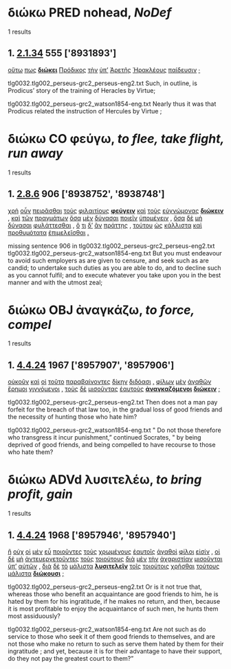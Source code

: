 # διώκω PRED nohead, *NoDef*
1 results
## 1. [2.1.34](https://beyond-translation.perseus.org/reader/urn:cts:greekLit:tlg0032.002.perseus-grc2:2.1.34?mode=syntax-trees) 555 ['8931893']
[οὕτω](https://atlas-test.fly.dev/morphology/lemmas/?lang=grc&q=οὕτως "οὕτως d-------- so, in this manner") [πως](https://atlas-test.fly.dev/morphology/lemmas/?lang=grc&q=πως "πως d-------- somehow, in some way") **[διώκει](https://atlas-test.fly.dev/morphology/lemmas/?lang=grc&q=διώκω "διώκω v3spia--- to pursue")** [Πρόδικος](https://atlas-test.fly.dev/morphology/lemmas/?lang=grc&q=Πρόδικος "Πρόδικος n-s---mn- Prodicus") [τὴν](https://atlas-test.fly.dev/morphology/lemmas/?lang=grc&q=ὁ "ὁ l-s---fa- the") [ὑπ’](https://atlas-test.fly.dev/morphology/lemmas/?lang=grc&q=ὑπό "ὑπό r-------- from under, by, c. gen. under, c. dat., towards c. acc.") [Ἀρετῆς](https://atlas-test.fly.dev/morphology/lemmas/?lang=grc&q=Ἀρετή "Ἀρετή n-s---fg- NoDef") [Ἡρακλέους](https://atlas-test.fly.dev/morphology/lemmas/?lang=grc&q=Ἡρακλῆς "Ἡρακλῆς n-s---mg- Heracles") [παίδευσιν](https://atlas-test.fly.dev/morphology/lemmas/?lang=grc&q=παίδευσις "παίδευσις n-s---fa- education, a system of education") [·](https://atlas-test.fly.dev/morphology/lemmas/?lang=grc&q=· "· u-------- NoDef") 


tlg0032.tlg002_perseus-grc2_perseus-eng2.txt Such, in outline, is Prodicus’ story of the training of Heracles by Virtue; 

tlg0032.tlg002_perseus-grc2_watson1854-eng.txt Nearly thus it was that Prodicus related the instruction of Hercules by Virtue ; 

# διώκω CO φεύγω, *to flee, take flight, run away*
1 results
## 1. [2.8.6](https://beyond-translation.perseus.org/reader/urn:cts:greekLit:tlg0032.002.perseus-grc2:2.8.6?mode=syntax-trees) 906 ['8938752', '8938748']
[χρὴ](https://atlas-test.fly.dev/morphology/lemmas/?lang=grc&q=χρή "χρή v3spia--- it is fated, necessary") [οὖν](https://atlas-test.fly.dev/morphology/lemmas/?lang=grc&q=οὖν "οὖν d-------- so, then, therefore") [πειρᾶσθαι](https://atlas-test.fly.dev/morphology/lemmas/?lang=grc&q=πειράω "πειράω v--pne--- to attempt, endeavour, try") [τοὺς](https://atlas-test.fly.dev/morphology/lemmas/?lang=grc&q=ὁ "ὁ l-p---ma- the") [φιλαιτίους](https://atlas-test.fly.dev/morphology/lemmas/?lang=grc&q=φιλαίτιος "φιλαίτιος a-p---ma- fond of accusing, censorious") **[φεύγειν](https://atlas-test.fly.dev/morphology/lemmas/?lang=grc&q=φεύγω "φεύγω v--pna--- to flee, take flight, run away")** [καὶ](https://atlas-test.fly.dev/morphology/lemmas/?lang=grc&q=καί "καί b-------- and, also") [τοὺς](https://atlas-test.fly.dev/morphology/lemmas/?lang=grc&q=ὁ "ὁ l-p---ma- the") [εὐγνώμονας](https://atlas-test.fly.dev/morphology/lemmas/?lang=grc&q=εὐγνώμων "εὐγνώμων a-p---ma- of good feeling, kindhearted, considerate, reasonable, indulgent") **[διώκειν](https://atlas-test.fly.dev/morphology/lemmas/?lang=grc&q=διώκω "διώκω v--pna--- to pursue")** [,](https://atlas-test.fly.dev/morphology/lemmas/?lang=grc&q=, ", u-------- NoDef") [καὶ](https://atlas-test.fly.dev/morphology/lemmas/?lang=grc&q=καί "καί b-------- and, also") [τῶν](https://atlas-test.fly.dev/morphology/lemmas/?lang=grc&q=ὁ "ὁ l-p---ng- the") [πραγμάτων](https://atlas-test.fly.dev/morphology/lemmas/?lang=grc&q=πρᾶγμα "πρᾶγμα n-p---ng- that which has been done, a deed, act") [ὅσα](https://atlas-test.fly.dev/morphology/lemmas/?lang=grc&q=ὅσος "ὅσος p-p---na- as much/many as") [μὲν](https://atlas-test.fly.dev/morphology/lemmas/?lang=grc&q=μέν "μέν d-------- on the one hand, on the other hand") [δύνασαι](https://atlas-test.fly.dev/morphology/lemmas/?lang=grc&q=δύναμαι "δύναμαι v2spie--- to be able, capable, strong enough") [ποιεῖν](https://atlas-test.fly.dev/morphology/lemmas/?lang=grc&q=ποιέω "ποιέω v--pna--- to make, to do") [ὑπομένειν](https://atlas-test.fly.dev/morphology/lemmas/?lang=grc&q=ὑπομένω "ὑπομένω v--pna--- to stay behind, survive") [,](https://atlas-test.fly.dev/morphology/lemmas/?lang=grc&q=, ", u-------- NoDef") [ὅσα](https://atlas-test.fly.dev/morphology/lemmas/?lang=grc&q=ὅσος "ὅσος p-p---na- as much/many as") [δὲ](https://atlas-test.fly.dev/morphology/lemmas/?lang=grc&q=δέ "δέ b-------- but") [μὴ](https://atlas-test.fly.dev/morphology/lemmas/?lang=grc&q=μή "μή d-------- not") [δύνασαι](https://atlas-test.fly.dev/morphology/lemmas/?lang=grc&q=δύναμαι "δύναμαι v2spie--- to be able, capable, strong enough") [φυλάττεσθαι](https://atlas-test.fly.dev/morphology/lemmas/?lang=grc&q=φυλάσσω "φυλάσσω v--pne--- to keep watch and ward, keep guard") [,](https://atlas-test.fly.dev/morphology/lemmas/?lang=grc&q=, ", u-------- NoDef") [ὅ](https://atlas-test.fly.dev/morphology/lemmas/?lang=grc&q=ὅς "ὅς p-s---na- who, that, which: relative pronoun") [τι](https://atlas-test.fly.dev/morphology/lemmas/?lang=grc&q=τις "τις a-s---na- any one, any thing, some one, some thing") [δ’](https://atlas-test.fly.dev/morphology/lemmas/?lang=grc&q=δέ "δέ b-------- but") [ἂν](https://atlas-test.fly.dev/morphology/lemmas/?lang=grc&q=ἄν "ἄν d-------- modal particle") [πράττῃς](https://atlas-test.fly.dev/morphology/lemmas/?lang=grc&q=πράσσω "πράσσω v2spsa--- do, (w. adv) fare, (mid.) charge payment") [,](https://atlas-test.fly.dev/morphology/lemmas/?lang=grc&q=, ", u-------- NoDef") [τούτου](https://atlas-test.fly.dev/morphology/lemmas/?lang=grc&q=οὗτος "οὗτος a-s---ng- this; that") [ὡς](https://atlas-test.fly.dev/morphology/lemmas/?lang=grc&q=ὡς "ὡς c-------- as, how") [κάλλιστα](https://atlas-test.fly.dev/morphology/lemmas/?lang=grc&q=καλός "καλός a-p---nas beautiful") [καὶ](https://atlas-test.fly.dev/morphology/lemmas/?lang=grc&q=καί "καί b-------- and, also") [προθυμότατα](https://atlas-test.fly.dev/morphology/lemmas/?lang=grc&q=πρόθυμος "πρόθυμος a-p---nas ready, willing, eager, zealous") [ἐπιμελεῖσθαι](https://atlas-test.fly.dev/morphology/lemmas/?lang=grc&q=ἐπιμελέομαι "ἐπιμελέομαι v--pne--- to take care of, have charge of, have the management of") [.](https://atlas-test.fly.dev/morphology/lemmas/?lang=grc&q=. ". u-------- NoDef") 


missing sentence 906 in tlg0032.tlg002_perseus-grc2_perseus-eng2.txt
tlg0032.tlg002_perseus-grc2_watson1854-eng.txt But you must endeavour to avoid such employers as are given to censure, and seek such as are candid; to undertake such duties as you are able to do, and to decline such as you cannot fulfil; and to execute whatever you take upon you in the best manner and with the utmost zeal; 

# διώκω OBJ ἀναγκάζω, *to force, compel*
1 results
## 1. [4.4.24](https://beyond-translation.perseus.org/reader/urn:cts:greekLit:tlg0032.002.perseus-grc2:4.4.24?mode=syntax-trees) 1967 ['8957907', '8957906']
[οὐκοῦν](https://atlas-test.fly.dev/morphology/lemmas/?lang=grc&q=οὐκοῦν "οὐκοῦν d-------- therefore, then, accordingly") [καὶ](https://atlas-test.fly.dev/morphology/lemmas/?lang=grc&q=καί "καί b-------- and, also") [οἱ](https://atlas-test.fly.dev/morphology/lemmas/?lang=grc&q=ὁ "ὁ l-p---mn- the") [τοῦτο](https://atlas-test.fly.dev/morphology/lemmas/?lang=grc&q=οὗτος "οὗτος a-s---na- this; that") [παραβαίνοντες](https://atlas-test.fly.dev/morphology/lemmas/?lang=grc&q=παραβαίνω "παραβαίνω v-pppamn- (go beside) overstep, transgress, violate") [δίκην](https://atlas-test.fly.dev/morphology/lemmas/?lang=grc&q=δίκη "δίκη n-s---fa- (custom, usage) justice, lawsuit, penalty") [διδόασι](https://atlas-test.fly.dev/morphology/lemmas/?lang=grc&q=δίδωμι "δίδωμι v3ppia--- to give") [,](https://atlas-test.fly.dev/morphology/lemmas/?lang=grc&q=, ", u-------- NoDef") [φίλων](https://atlas-test.fly.dev/morphology/lemmas/?lang=grc&q=φίλος "φίλος a-p---mg- friend; loved, beloved, dear") [μὲν](https://atlas-test.fly.dev/morphology/lemmas/?lang=grc&q=μέν "μέν d-------- on the one hand, on the other hand") [ἀγαθῶν](https://atlas-test.fly.dev/morphology/lemmas/?lang=grc&q=ἀγαθός "ἀγαθός a-p---mg- good") [ἔρημοι](https://atlas-test.fly.dev/morphology/lemmas/?lang=grc&q=ἐρῆμος "ἐρῆμος a-p---mn- desolate, lone, lonely, lonesome, solitary") [γιγνόμενοι](https://atlas-test.fly.dev/morphology/lemmas/?lang=grc&q=γίγνομαι "γίγνομαι v-pppemn- become, be born") [,](https://atlas-test.fly.dev/morphology/lemmas/?lang=grc&q=, ", u-------- NoDef") [τοὺς](https://atlas-test.fly.dev/morphology/lemmas/?lang=grc&q=ὁ "ὁ l-p---ma- the") [δὲ](https://atlas-test.fly.dev/morphology/lemmas/?lang=grc&q=δέ "δέ b-------- but") [μισοῦντας](https://atlas-test.fly.dev/morphology/lemmas/?lang=grc&q=μισέω "μισέω v-pppama- to hate") [ἑαυτοὺς](https://atlas-test.fly.dev/morphology/lemmas/?lang=grc&q=ἑαυτοῦ "ἑαυτοῦ p-p---ma- himself, herself, themselves") **[ἀναγκαζόμενοι](https://atlas-test.fly.dev/morphology/lemmas/?lang=grc&q=ἀναγκάζω "ἀναγκάζω v-pppemn- to force, compel")** **[διώκειν](https://atlas-test.fly.dev/morphology/lemmas/?lang=grc&q=διώκω "διώκω v--pna--- to pursue")** [;](https://atlas-test.fly.dev/morphology/lemmas/?lang=grc&q=; "; u-------- NoDef") 


tlg0032.tlg002_perseus-grc2_perseus-eng2.txt Then does not a man pay forfeit for the breach of that law too, in the gradual loss of good friends and the necessity of hunting those who hate him? 

tlg0032.tlg002_perseus-grc2_watson1854-eng.txt " Do not those therefore who transgress it incur punishment,” continued Socrates, " by being deprived of good friends, and being compelled to have recourse to those who hate them? 

# διώκω ADVd λυσιτελέω, *to bring profit, gain*
1 results
## 1. [4.4.24](https://beyond-translation.perseus.org/reader/urn:cts:greekLit:tlg0032.002.perseus-grc2:4.4.24?mode=syntax-trees) 1968 ['8957946', '8957940']
[ἢ](https://atlas-test.fly.dev/morphology/lemmas/?lang=grc&q=ἤ "ἤ b-------- either..or; than") [οὐχ](https://atlas-test.fly.dev/morphology/lemmas/?lang=grc&q=οὐ "οὐ d-------- not") [οἱ](https://atlas-test.fly.dev/morphology/lemmas/?lang=grc&q=ὁ "ὁ l-p---mn- the") [μὲν](https://atlas-test.fly.dev/morphology/lemmas/?lang=grc&q=μέν "μέν d-------- on the one hand, on the other hand") [εὖ](https://atlas-test.fly.dev/morphology/lemmas/?lang=grc&q=εὖ "εὖ d-------- well") [ποιοῦντες](https://atlas-test.fly.dev/morphology/lemmas/?lang=grc&q=ποιέω "ποιέω v-pppamn- to make, to do") [τοὺς](https://atlas-test.fly.dev/morphology/lemmas/?lang=grc&q=ὁ "ὁ l-p---ma- the") [χρωμένους](https://atlas-test.fly.dev/morphology/lemmas/?lang=grc&q=χράω "χράω v-pppema- to fall upon, attack, assail") [ἑαυτοῖς](https://atlas-test.fly.dev/morphology/lemmas/?lang=grc&q=ἑαυτοῦ "ἑαυτοῦ p-p---md- himself, herself, themselves") [ἀγαθοὶ](https://atlas-test.fly.dev/morphology/lemmas/?lang=grc&q=ἀγαθός "ἀγαθός a-p---mn- good") [φίλοι](https://atlas-test.fly.dev/morphology/lemmas/?lang=grc&q=φίλος "φίλος a-p---mn- friend; loved, beloved, dear") [εἰσίν](https://atlas-test.fly.dev/morphology/lemmas/?lang=grc&q=εἰμί "εἰμί v3ppia--- to be") [,](https://atlas-test.fly.dev/morphology/lemmas/?lang=grc&q=, ", u-------- NoDef") [οἱ](https://atlas-test.fly.dev/morphology/lemmas/?lang=grc&q=ὁ "ὁ l-p---mn- the") [δὲ](https://atlas-test.fly.dev/morphology/lemmas/?lang=grc&q=δέ "δέ b-------- but") [μὴ](https://atlas-test.fly.dev/morphology/lemmas/?lang=grc&q=μή "μή d-------- not") [ἀντευεργετοῦντες](https://atlas-test.fly.dev/morphology/lemmas/?lang=grc&q=ἀντευεργετέω "ἀντευεργετέω v-pppamn- to return a kindness") [τοὺς](https://atlas-test.fly.dev/morphology/lemmas/?lang=grc&q=ὁ "ὁ l-p---ma- the") [τοιούτους](https://atlas-test.fly.dev/morphology/lemmas/?lang=grc&q=τοιοῦτος "τοιοῦτος a-p---ma- such as this") [διὰ](https://atlas-test.fly.dev/morphology/lemmas/?lang=grc&q=διά "διά r-------- through c. gen.; because of c. acc.") [μὲν](https://atlas-test.fly.dev/morphology/lemmas/?lang=grc&q=μέν "μέν d-------- on the one hand, on the other hand") [τὴν](https://atlas-test.fly.dev/morphology/lemmas/?lang=grc&q=ὁ "ὁ l-s---fa- the") [ἀχαριστίαν](https://atlas-test.fly.dev/morphology/lemmas/?lang=grc&q=ἀχαριστία "ἀχαριστία n-s---fa- thanklessness, ingratitude") [μισοῦνται](https://atlas-test.fly.dev/morphology/lemmas/?lang=grc&q=μισέω "μισέω v3ppie--- to hate") [ὑπ’](https://atlas-test.fly.dev/morphology/lemmas/?lang=grc&q=ὑπό "ὑπό r-------- from under, by, c. gen. under, c. dat., towards c. acc.") [αὐτῶν](https://atlas-test.fly.dev/morphology/lemmas/?lang=grc&q=αὐτός "αὐτός a-p---mg- unemph. 3rd pers.pronoun; -self; [the] same") [,](https://atlas-test.fly.dev/morphology/lemmas/?lang=grc&q=, ", u-------- NoDef") [διὰ](https://atlas-test.fly.dev/morphology/lemmas/?lang=grc&q=διά "διά r-------- through c. gen.; because of c. acc.") [δὲ](https://atlas-test.fly.dev/morphology/lemmas/?lang=grc&q=δέ "δέ b-------- but") [τὸ](https://atlas-test.fly.dev/morphology/lemmas/?lang=grc&q=ὁ "ὁ l-s---na- the") [μάλιστα](https://atlas-test.fly.dev/morphology/lemmas/?lang=grc&q=μάλα "μάλα d-------- very, very much, exceedingly") **[λυσιτελεῖν](https://atlas-test.fly.dev/morphology/lemmas/?lang=grc&q=λυσιτελέω "λυσιτελέω v--pna--- to bring profit, gain")** [τοῖς](https://atlas-test.fly.dev/morphology/lemmas/?lang=grc&q=ὁ "ὁ l-p---md- the") [τοιούτοις](https://atlas-test.fly.dev/morphology/lemmas/?lang=grc&q=τοιοῦτος "τοιοῦτος a-p---md- such as this") [χρῆσθαι](https://atlas-test.fly.dev/morphology/lemmas/?lang=grc&q=χράω "χράω v--pne--- to fall upon, attack, assail") [τούτους](https://atlas-test.fly.dev/morphology/lemmas/?lang=grc&q=οὗτος "οὗτος a-p---ma- this; that") [μάλιστα](https://atlas-test.fly.dev/morphology/lemmas/?lang=grc&q=μάλα "μάλα d-------s very, very much, exceedingly") **[διώκουσι](https://atlas-test.fly.dev/morphology/lemmas/?lang=grc&q=διώκω "διώκω v-pppamd- to pursue")** [;](https://atlas-test.fly.dev/morphology/lemmas/?lang=grc&q=; "; u-------- NoDef") 


tlg0032.tlg002_perseus-grc2_perseus-eng2.txt Or is it not true that, whereas those who benefit an acquaintance are good friends to him, he is hated by them for his ingratitude, if he makes no return, and then, because it is most profitable to enjoy the acquaintance of such men, he hunts them most assiduously? 

tlg0032.tlg002_perseus-grc2_watson1854-eng.txt Are not such as do service to those who seek it of them good friends to themselves, and are not those who make no return to such as serve them hated by them for their ingratitude ; and yet, because it is for their advantage to have their support, do they not pay the greatest court to them?” 

